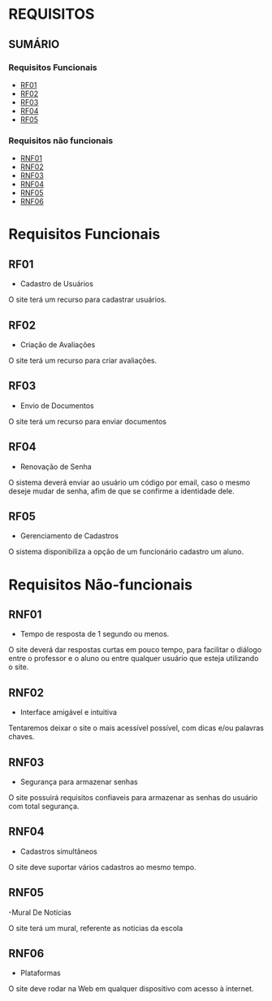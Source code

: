 
# REQUISITOS

## SUMÁRIO

### Requisitos Funcionais
- [RF01](#rf01)
- [RF02](#rf02)
- [RF03](#rf03)
- [RF04](#rf04)
- [RF05](#rf05)

### Requisitos não funcionais
- [RNF01](#rnf01)
- [RNF02](#rnf02)
- [RNF03](#rnf03)
- [RNF04](#rnf04)
- [RNF05](#rnf05)
- [RNF06](#rnf06)

# Requisitos Funcionais

## RF01
- Cadastro de Usuários

O site terá um recurso para cadastrar usuários.

## RF02
- Criação de Avaliações

O site terá um recurso para criar avaliações.

## RF03
- Envio de Documentos

O site terá um recurso para enviar documentos

## RF04
- Renovação de Senha

O sistema deverá enviar ao usuário um código por email, caso o mesmo deseje mudar de senha, afim de que se confirme a identidade dele.

## RF05
- Gerenciamento de Cadastros

O sistema disponibiliza a opção de um funcionário cadastro um aluno.

# Requisitos Não-funcionais

## RNF01
- Tempo de resposta de 1 segundo ou menos.

O site deverá dar respostas curtas em pouco tempo, para facilitar o diálogo entre o professor e o aluno ou entre qualquer usuário que esteja utilizando o site.

## RNF02
- Interface amigável e intuitiva

Tentaremos deixar o site o mais acessível possível, com dicas e/ou palavras chaves.

## RNF03
- Segurança para armazenar senhas

O site possuirá requisitos confiaveis para armazenar as senhas do usuário com total segurança.

## RNF04
- Cadastros simultâneos

O site deve suportar vários cadastros ao mesmo tempo.

## RNF05
-Mural De Notícias

O site terá um mural, referente as notícias da escola

## RNF06 
- Plataformas

O site deve rodar na Web em qualquer dispositivo com acesso à internet.
